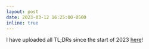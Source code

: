 ```yaml
---
layout: post
date: 2023-03-12 16:25:00-0500
inline: true
---
```


I have uploaded all TL;DRs since the start of 2023 <a href="/blog/">here</a>!